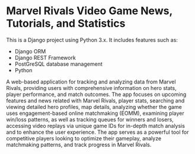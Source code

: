 # Marvel Rivals Video Game News, Tutorials, and Statistics
This is a Django project using Python 3.x. It includes features such as:
- Django ORM
- Django REST Framework
- PostGreSQL database management
- Python

A web-based application for tracking and analyzing data from Marvel Rivals, providing users with comprehensive information on hero stats, player performance, and match outcomes. The app focuses on upcoming features and news related with Marvel Rivals, player stats, searching and viewing detailed hero profiles, map details, analyzing whether the game uses engagement-based online matchmaking (EOMM), examining player win/loss patterns, as well as tracking queues for winners and losers, accessing video replays via unique game IDs for in-depth match analysis and to enhance the user experience. The app serves as a powerful tool for competitive players looking to optimize their gameplay, analyze matchmaking patterns, and track progress in Marvel Rivals.
